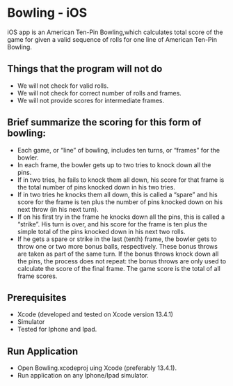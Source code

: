 # Bowling - iOS

iOS app is an American Ten-Pin Bowling,which calculates total score of the game for given a valid sequence of rolls for one line of American Ten-Pin Bowling.


## Things that the program will not do
- We will not check for valid rolls.
- We will not check for correct number of rolls and frames.
- We will not provide scores for intermediate frames.

## Brief summarize the scoring for this form of bowling:
- Each game, or “line” of bowling, includes ten turns, or “frames” for the bowler.
- In each frame, the bowler gets up to two tries to knock down all the pins.
- If in two tries, he fails to knock them all down, his score for that frame is the total number of pins knocked down in his two tries.
- If in two tries he knocks them all down, this is called a “spare” and his score for the frame is ten plus the number of pins knocked down on his next throw (in his next turn).
- If on his first try in the frame he knocks down all the pins, this is called a “strike”. His turn is over, and his score for the frame is ten plus the simple total of the pins knocked down in his next two rolls.
- If he gets a spare or strike in the last (tenth) frame, the bowler gets to throw one or two more bonus balls, respectively. These bonus throws are taken as part of the same turn. If the bonus throws knock down all the pins, the process does not repeat: the bonus throws are only used to calculate the score of the final frame.
The game score is the total of all frame scores.

## Prerequisites

- Xcode (developed and tested on Xcode version 13.4.1)
- Simulator
- Tested for Iphone and Ipad.

## Run Application

- Open Bowling.xcodeproj uing Xcode (preferably 13.4.1).
- Run application on any Iphone/Ipad simulator.
